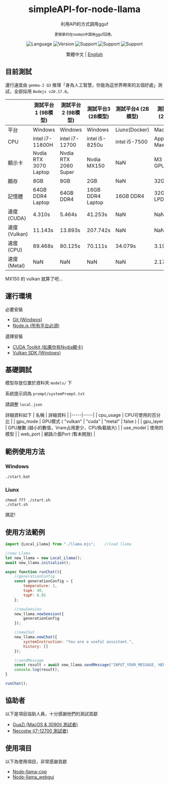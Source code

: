 <div align="center"> 
    <h1>simpleAPI-for-node-llama</h1>
    <p>利用API的方式調用gguf</p>
    <sub>更簡單的在nodejs中調用gguf回應。</sub>
    <p></p>
</div>  

<div align="center">

![Language](https://badgen.net/badge/語言/Javascript/orange)
![Version](https://badgen.net/badge/Node版本/v20.17.0/green)
![Support](https://badgen.net/badge/icon/Windows?icon=windows&label=支援)
![Support](https://badgen.net/badge/icon/Liunx?icon=terminal&label=支援)
![Support](https://badgen.net/badge/icon/MacOS?icon=apple&label=支援)

</div>

<div align="center">

繁體中文 | [English](readme_en.md)

</div>

## 目前測試
運行速度由 ``gemma-2 Q3`` 推理「身為人工智慧，你能為這世界帶來的五個好處」測試，全部採用 ``Nodejs v20.17.0``。

| | 測試平台1 (9B模型) | 測試平台2 (9B模型) | 測試平台3 (2B模型) | 測試平台4 (2B模型) | 測試平台5 (2B模型) |
|-----|-----|-----|-----|-----|-----|
| 平台 | Windows | Windows | Windows | Liunx(Docker) | MacOS |
| CPU | intel i7-11800H | intel i7-12700 | intel i5-8250u | intel i5-7500 | Apple M3 Max |
| 顯示卡 | Nvdia RTX 3070 Laptop | Nvdia RTX 2060 Super | Nvdia MX150 | NaN | M3 30 Core GPU |
| 顯存 | 8GB | 8GB | 2GB | NaN | 32GB(UMA) |
| 記憶體 | 64GB DDR4 Laptop | 64GB DDR4 | 16GB DDR4 Laptop | 16GB DDR4 | 32GB LPDDR4X |
| 速度(CUDA) | 4.310s | 5.464s | 41.253s | NaN | NaN |
| 速度(Vulkan) | 11.143s | 13.893s | 207.742s | NaN | NaN |
| 速度(CPU) | 89.468s | 80.125s | 70.111s | 34.079s | 3.190s |
| 速度(Metal) | NaN | NaN | NaN | NaN | 2.172s |

MX150 的 vulkan 就算了吧...

## 運行環境
必要安裝
- [Git (Windwos)](https://git-scm.com/)
- [Node.js (所有平台必須)](https://nodejs.org/en)

選擇安裝
- [CUDA Toolkit (如果你有Nvdia顯卡)](https://developer.nvidia.com/cuda-toolkit)
- [Vulkan SDK (Windows)](https://sdk.lunarg.com/sdk/download/latest/windows/vulkan-sdk.exe)

## 基礎調試
模型存放位置於資料夾 ``models/`` 下

系統提示詞為 ``prompt/systemPrompt.txt``

請調整 ``local.json``

詳細資料如下
| 名稱 | 詳細資料 |
|-----|-----|
| cpu_usage | CPU可使用的百分比 |
| gpu_mode | GPU模式 ( "vulkan" \| "cuda" \| "metal" \| false ) |
| gpu_layer | GPU層數 (越小的數值，Vram占用更少，CPU負載越大) |
| use_model | 使用的模型 |
| web_port | 網路介面Port (暫未開放) |

## 範例使用方法
### Windows
```bat
./start.bat
```

### Liunx
```shell
chmod 777 ./start.sh
./start.sh
```

搞定!

## 使用方法範例
```js
import {Local_Llama} from "./llama.mjs";    //load llama

//new Llama
let new_llama = new Local_Llama();
await new_llama.initialize();

async function runChat(){
    //generationConfig
    const generationConfig = {
        temperature: 1,
        topk: 40,
        topP: 0.95
    };

    //newSeesion
    new_llama.newSeesion({
        generationConfig
    });

    //newChat
    new_llama.newChat({
        systemInstruction: "You are a useful assistant.",
        history: []
    });

    //sendMessage
    const result = await new_llama.sendMessage("INPUT_YOUR_MESSAGE_ HERE");
    console.log(result);
}

runChat();
```

## 協助者
以下是項目協助人員，十分感謝他們的測試貢獻
- [GuaZi (MacOS & 3090ti 測試者)](https://github.com/guazixd)
- [Necostw (i7-12700 測試者)](https://github.com/necostw)

## 使用項目
以下為使用項目，非常感謝貢獻
- [Node-llama-cpp](https://github.com/withcatai/node-llama-cpp)
- [Node-llama_webgui](https://github.com/YQ-Haroiii/node-llama_webgui)
